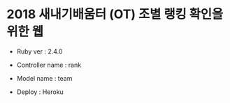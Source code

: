 # 2018 새내기배움터 (OT) 조별 랭킹 확인을 위한 웹

* Ruby ver : 2.4.0

* Controller name : rank

* Model name : team

* Deploy : Heroku
